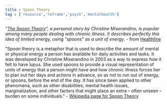 ```yaml
---
title : Spoon Theory
tag : ['resource','reframe','psych','mentalhealth'] 
---
```

*“[The Spoon Theory](https://butyoudontlooksick.com/articles/written-by-christine/the-spoon-theory/)”, a personal story by Christine Miserandino, is popular among many people dealing with chronic illness. It describes perfectly this idea of limited energy, using “spoons” as a unit of energy.*   - from [Healthline](https://www.healthline.com/health/spoon-theory-chronic-illness-explained-like-never-before#1)


"Spoon theory is a metaphor that is used to describe the amount of mental or physical energy a person has available for daily activities and tasks. It was developed by Christine Miserandino in 2003 as a way to express how it felt to have lupus. She used spoons to provide a visual representation of units of energy that a person might have and how chronic illness forces her to plan out her days and actions in advance, so as not to run out of energy, or spoons, before the end of the day. It has since been applied to other phenomena, such as other disabilities, mental health issues, marginalization, and other factors that might place an extra – often unseen – burden on some individuals."  - [Wikipedia page for Spoon Theory](https://en.wikipedia.org/wiki/Spoon_theory)

